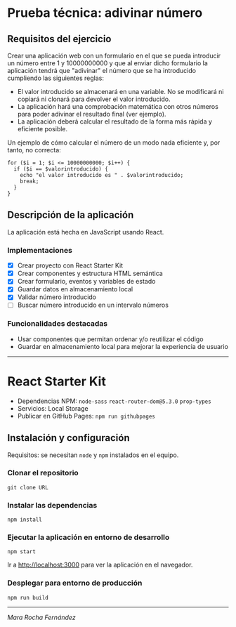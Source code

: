# Prueba técnica: adivinar número

## Requisitos del ejercicio

Crear una aplicación web con un formulario en el que se pueda introducir un número entre 1 y 10000000000 y que al enviar dicho formulario la aplicación tendrá que "adivinar" el número que se ha introducido cumpliendo las siguientes reglas:

- El valor introducido se almacenará en una variable. No se modificará ni copiará ni clonará para devolver el valor introducido.
- La aplicación hará una comprobación matemática con otros números para poder adivinar el resultado final (ver ejemplo).
- La aplicación deberá calcular el resultado de la forma más rápida y eficiente posible.

Un ejemplo de cómo calcular el número de un modo nada eficiente y, por tanto, no correcta:

```
for ($i = 1; $i <= 10000000000; $i++) {
  if ($i == $valorintroducido) {
    echo "el valor introducido es " . $valorintroducido;
    break;
  }
}
```

## Descripción de la aplicación

La aplicación está hecha en JavaScript usando React.

### Implementaciones

- [x] Crear proyecto con React Starter Kit
- [x] Crear componentes y estructura HTML semántica
- [x] Crear formulario, eventos y variables de estado
- [x] Guardar datos en almacenamiento local
- [x] Validar número introducido
- [ ] Buscar número introducido en un intervalo números

### Funcionalidades destacadas

- Usar componentes que permitan ordenar y/o reutilizar el código
- Guardar en almacenamiento local para mejorar la experiencia de usuario

---

# React Starter Kit

- Dependencias NPM: `node-sass` `react-router-dom@5.3.0` `prop-types`
- Servicios: Local Storage
- Publicar en GitHub Pages: `npm run githubpages`

## Instalación y configuración

Requisitos: se necesitan `node` y `npm` instalados en el equipo.

### Clonar el repositorio

```
git clone URL
```

### Instalar las dependencias

```
npm install
```

### Ejecutar la aplicación en entorno de desarrollo

```
npm start
```

Ir a [http://localhost:3000](http://localhost:3000) para ver la aplicación en el navegador.

### Desplegar para entorno de producción

```
npm run build
```

---

_Mara Rocha Fernández_

